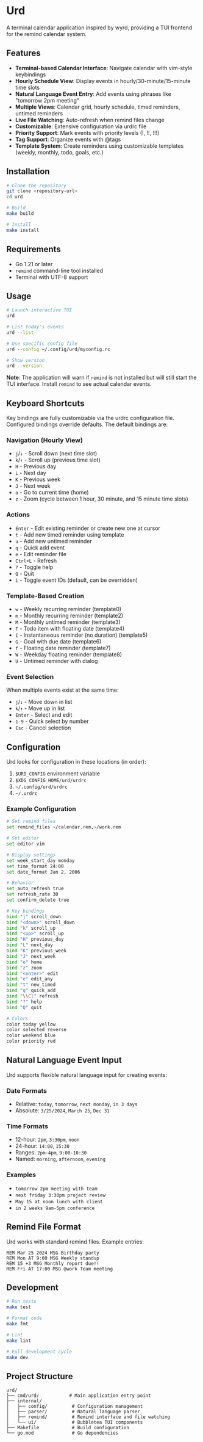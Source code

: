 # Urd

A terminal calendar application inspired by wyrd, providing a TUI frontend for the remind calendar system.

## Features

- **Terminal-based Calendar Interface**: Navigate calendar with vim-style keybindings
- **Hourly Schedule View**: Display events in hourly/30-minute/15-minute time slots
- **Natural Language Event Entry**: Add events using phrases like "tomorrow 2pm meeting"
- **Multiple Views**: Calendar grid, hourly schedule, timed reminders, untimed reminders
- **Live File Watching**: Auto-refresh when remind files change
- **Customizable**: Extensive configuration via urdrc file
- **Priority Support**: Mark events with priority levels (!, !!, !!!)
- **Tag Support**: Organize events with @tags
- **Template System**: Create reminders using customizable templates (weekly, monthly, todo, goals, etc.)

## Installation

```bash
# Clone the repository
git clone <repository-url>
cd urd

# Build
make build

# Install
make install
```

## Requirements

- Go 1.21 or later
- `remind` command-line tool installed
- Terminal with UTF-8 support

## Usage

```bash
# Launch interactive TUI
urd

# List today's events
urd --list

# Use specific config file
urd --config ~/.config/urd/myconfig.rc

# Show version
urd --version
```

**Note**: The application will warn if `remind` is not installed but will still start the TUI interface. Install `remind` to see actual calendar events.

## Keyboard Shortcuts

Key bindings are fully customizable via the urdrc configuration file. Configured bindings override defaults. The default bindings are:

### Navigation (Hourly View)
- `j`/`↓` - Scroll down (next time slot)
- `k`/`↑` - Scroll up (previous time slot)
- `H` - Previous day
- `L` - Next day
- `K` - Previous week
- `J` - Next week
- `o` - Go to current time (home)
- `z` - Zoom (cycle between 1 hour, 30 minute, and 15 minute time slots)

### Actions
- `Enter` - Edit existing reminder or create new one at cursor
- `t` - Add new timed reminder using template
- `u` - Add new untimed reminder
- `q` - Quick add event
- `e` - Edit reminder file
- `Ctrl+L` - Refresh
- `?` - Toggle help
- `Q` - Quit
- `i` - Toggle event IDs (default, can be overridden)

### Template-Based Creation
- `w` - Weekly recurring reminder (template0)
- `m` - Monthly recurring reminder (template2)
- `M` - Monthly untimed reminder (template3)
- `T` - Todo item with floating date (template4)
- `I` - Instantaneous reminder (no duration) (template5)
- `G` - Goal with due date (template6)
- `f` - Floating date reminder (template7)
- `W` - Weekday floating reminder (template8)
- `U` - Untimed reminder with dialog

### Event Selection
When multiple events exist at the same time:
- `j`/`↓` - Move down in list
- `k`/`↑` - Move up in list
- `Enter` - Select and edit
- `1-9` - Quick select by number
- `Esc` - Cancel selection

## Configuration

Urd looks for configuration in these locations (in order):
1. `$URD_CONFIG` environment variable
2. `$XDG_CONFIG_HOME/urd/urdrc`
3. `~/.config/urd/urdrc`
4. `~/.urdrc`

### Example Configuration

```bash
# Set remind files
set remind_files ~/calendar.rem,~/work.rem

# Set editor
set editor vim

# Display settings
set week_start_day monday
set time_format 24:00
set date_format Jan 2, 2006

# Behavior
set auto_refresh true
set refresh_rate 30
set confirm_delete true

# Key bindings
bind "j" scroll_down
bind "<down>" scroll_down
bind "k" scroll_up
bind "<up>" scroll_up
bind "H" previous_day
bind "L" next_day
bind "K" previous_week
bind "J" next_week
bind "o" home
bind "z" zoom
bind "<enter>" edit
bind "e" edit_any
bind "t" new_timed
bind "q" quick_add
bind "\\Cl" refresh
bind "?" help
bind "Q" quit

# Colors
color today yellow
color selected reverse
color weekend blue
color priority red
```

## Natural Language Event Input

Urd supports flexible natural language input for creating events:

### Date Formats
- Relative: `today`, `tomorrow`, `next monday`, `in 3 days`
- Absolute: `3/25/2024`, `March 25`, `Dec 31`

### Time Formats
- 12-hour: `2pm`, `3:30pm`, `noon`
- 24-hour: `14:00`, `15:30`
- Ranges: `2pm-4pm`, `9:00-10:30`
- Named: `morning`, `afternoon`, `evening`

### Examples
- `tomorrow 2pm meeting with team`
- `next friday 3:30pm project review`
- `May 15 at noon lunch with client`
- `in 2 weeks 9am-5pm conference`

## Remind File Format

Urd works with standard remind files. Example entries:

```
REM Mar 25 2024 MSG Birthday party
REM Mon AT 9:00 MSG Weekly standup
REM 15 +3 MSG Monthly report due!!
REM Fri AT 17:00 MSG @work Team meeting
```

## Development

```bash
# Run tests
make test

# Format code
make fmt

# Lint
make lint

# Full development cycle
make dev
```

## Project Structure

```
urd/
├── cmd/urd/           # Main application entry point
├── internal/
│   ├── config/         # Configuration management
│   ├── parser/         # Natural language parser
│   ├── remind/         # Remind interface and file watching
│   └── ui/             # Bubbletea TUI components
├── Makefile            # Build configuration
└── go.mod              # Go dependencies
```
